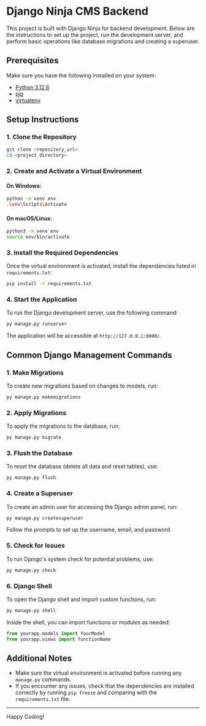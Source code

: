# Django Ninja CMS Backend

This project is built with Django Ninja for backend development. Below are the instructions to set up the project, run the development server, and perform basic operations like database migrations and creating a superuser.

## Prerequisites

Make sure you have the following installed on your system:
- [Python 3.12.6](https://www.python.org/downloads/)
- [pip](https://pip.pypa.io/en/stable/installation/)
- [virtualenv](https://virtualenv.pypa.io/en/stable/installation/)

## Setup Instructions

### 1. Clone the Repository

```bash
git clone <repository_url>
cd <project_directory>
```

### 2. Create and Activate a Virtual Environment

#### On Windows:
```bash
python -m venv env
.\env\Scripts\Activate
```

#### On macOS/Linux:
```bash
python3 -m venv env
source env/bin/activate
```

### 3. Install the Required Dependencies

Once the virtual environment is activated, install the dependencies listed in `requirements.txt`:

```bash
pip install -r requirements.txt
```

### 4. Start the Application

To run the Django development server, use the following command:

```bash
py manage.py runserver
```

The application will be accessible at `http://127.0.0.1:8000/`.

## Common Django Management Commands

### 1. Make Migrations
To create new migrations based on changes to models, run:

```bash
py manage.py makemigrations
```

### 2. Apply Migrations
To apply the migrations to the database, run:

```bash
py manage.py migrate
```

### 3. Flush the Database
To reset the database (delete all data and reset tables), use:

```bash
py manage.py flush
```

### 4. Create a Superuser
To create an admin user for accessing the Django admin panel, run:

```bash
py manage.py createsuperuser
```

Follow the prompts to set up the username, email, and password.

### 5. Check for Issues
To run Django's system check for potential problems, use:

```bash
py manage.py check
```

### 6. Django Shell
To open the Django shell and import custom functions, run:

```bash
py manage.py shell
```

Inside the shell, you can import functions or modules as needed:

```python
from yourapp.models import YourModel
from yourapp.views import functionName
```

## Additional Notes

- Make sure the virtual environment is activated before running any `manage.py` commands.
- If you encounter any issues, check that the dependencies are installed correctly by running `pip freeze` and comparing with the `requirements.txt` file.

---

Happy Coding!